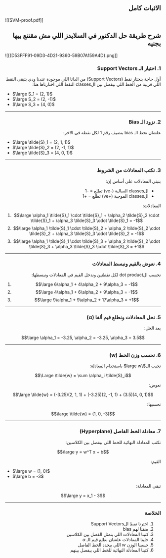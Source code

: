 
<div dir="rtl"> 

## **الاثبات كامل**

</div> 



![[SVM-proof.pdf]]


<div dir="rtl"> 


## **شرح طريقة حل الدكتور في السلايدز اللي مش مقتنع بيها بجنيه**

</div> 

![[{D53FFF91-09D3-4D21-9360-59B07A159A4D}.png]]

<div dir="rtl"> 

### **1. اختيار الـ Support Vectors**

أول حاجة بنختار نقط (Support Vectors) من الداتا اللي موجودة عندنا ودي بتبقى النقط اللي قريبة من الخط اللي بيفصل بين الclasses
النقط اللي اختارناها هنا:

</div> 


- $\large S_1 = (2, 1)$
- $\large S_2 = (2, -1)$
- $\large S_3 = (4, 0)$

---

<div dir="rtl"> 

### **2. نزود الـ Bias**

علشان نحط الـ bias بنضيف رقم 1 لكل نقطة في الاخر:

</div> 


- $\large \tilde{S}_1 = (2, 1, 1)$
- $\large \tilde{S}_2 = (2, -1, 1)$
- $\large \tilde{S}_3 = (4, 0, 1)$

---

<div dir="rtl"> 

### **3. نكتب المعادلات من الشروط**

بنبني المعادلات على أساس إن:

- الclasses السالبة (-ve) تطلع = -1
- الclasses الموجبة (+ve) تطلع = +1

المعادلات:

</div> 

1. $$\large \alpha_1 \tilde{S}_1 \cdot \tilde{S}_1 + \alpha_2 \tilde{S}_2 \cdot \tilde{S}_1 + \alpha_3 \tilde{S}_3 \cdot \tilde{S}_1 = -1$$
2. $$\large \alpha_1 \tilde{S}_1 \cdot \tilde{S}_2 + \alpha_2 \tilde{S}_2 \cdot \tilde{S}_2 + \alpha_3 \tilde{S}_3 \cdot \tilde{S}_2 = -1$$
3. $$\large \alpha_1 \tilde{S}_1 \cdot \tilde{S}_3 + \alpha_2 \tilde{S}_2 \cdot \tilde{S}_3 + \alpha_3 \tilde{S}_3 \cdot \tilde{S}_3 = +1$$

---

<div dir="rtl"> 

### **4. نعوض بالقيم ونبسط المعادلات**

نحسب الdot product لكل نقطتين وندخل القيم في المعادلات ونبسطها:

</div> 

1. $$\large 6\alpha_1 + 4\alpha_2 + 9\alpha_3 = -1$$
2. $$\large 4\alpha_1 + 6\alpha_2 + 9\alpha_3 = -1$$
3. $$\large 9\alpha_1 + 9\alpha_2 + 17\alpha_3 = +1$$

---

<div dir="rtl"> 

### **5. نحل المعادلات ونطلع قيم ألفا (α)**

بعد الحل:

</div> 

 $$\large \alpha_1 = -3.25,   \alpha_2 = -3.25,  \alpha_3 = 3.5$$

---

<div dir="rtl"> 

### **6. نحسب وزن الخط (w)**

نجيب ال$\large w$ باستخدام المعادلة:

</div>


$$\Large \tilde{w} = \sum \alpha_i \tilde{S}_i$$

<div dir="rtl"> 

نعوض:

</div> 


$$\large \tilde{w} = (-3.25)(2, 1, 1) + (-3.25)(2, -1, 1) + (3.5)(4, 0, 1)$$

<div dir="rtl"> 

نحسبها:

</div> 


$$\large \tilde{w} = (1, 0, -3)$$

---

<div dir="rtl"> 

### **7. معادلة الخط الفاصل (Hyperplane)**

نكتب المعادلة النهائية للخط اللي بيفصل بين الكلاسين:

</div> 


$$\large y = w^T x + b$$

<div dir="rtl"> 

القيم:

</div> 


- $\large w = (1, 0)$
- $\large b = -3$

<div dir="rtl"> 

تبقى المعادلة:

</div> 


$$\large y = x_1 - 3$$

---

<div dir="rtl"> 

### **الخلاصة**
1. اخترنا نقط الSupport Vectors
2. ضفنا لهم bias
3. كتبنا المعادلات اللي بتمثل الفصل بين الكلاسين
4. حلينا المعادلات علشان نطلع قيم الـ $α$
5. حسبنا الوزن $w$ اللي بيحدد الخط الفاصل
6. كتبنا المعادلة النهائية للخط اللي بيفصل بينهم


</div> 
